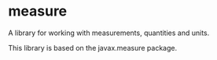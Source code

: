 # measure

A library for working with measurements, quantities and units.

This library is based on the javax.measure package.

